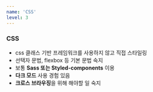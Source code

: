 ```yaml
---
name: 'CSS'
level: 3
---
```


### CSS

- css 클래스 기반 프레임워크를 사용하지 않고 직접 스타일링
- 선택자 문법, flexbox 등 기본 문법 숙지
- 보통 **Sass 또는 Styled-components** 이용
- **다크 모드** 사용 경험 있음
- **크로스 브라우징**을 위해 해야할 일 숙지